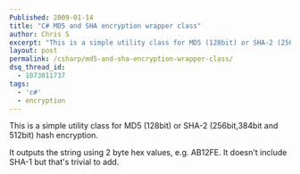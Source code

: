 ```yaml
---
Published: 2009-01-14
title: "C# MD5 and SHA encryption wrapper class"
author: Chris S
excerpt: "This is a simple utility class for MD5 (128bit) or SHA-2 (256bit,384bit and 512bit) hash encryption. It outputs the string using 2 byte hex values, e.g. AB12FE. It doesn't include SHA-1 but that's trivial to add."
layout: post
permalink: /csharp/md5-and-sha-encryption-wrapper-class/
dsq_thread_id:
  - 1073011737
tags:
  - 'c#'
  - encryption
---
```

This is a simple utility class for MD5 (128bit) or SHA-2 (256bit,384bit and 512bit) hash encryption.

<!--more-->

It outputs the string using 2 byte hex values, e.g. AB12FE. It doesn't include SHA-1 but that's trivial to add.

<script src="https://gist.github.com/yetanotherchris/4742910.js"></script>